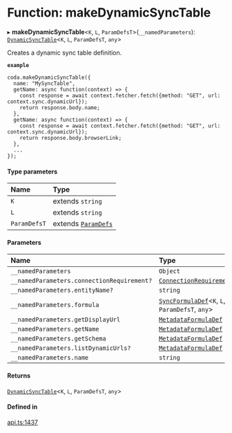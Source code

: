 # Function: makeDynamicSyncTable

▸ **makeDynamicSyncTable**<`K`, `L`, `ParamDefsT`\>(`__namedParameters`): [`DynamicSyncTable`](../interfaces/DynamicSyncTable.md)<`K`, `L`, `ParamDefsT`, `any`\>

Creates a dynamic sync table definition.

**`example`**
```
coda.makeDynamicSyncTable({
  name: "MySyncTable",
  getName: async function(context) => {
    const response = await context.fetcher.fetch({method: "GET", url: context.sync.dynamicUrl});
    return response.body.name;
  },
  getName: async function(context) => {
    const response = await context.fetcher.fetch({method: "GET", url: context.sync.dynamicUrl});
    return response.body.browserLink;
  },
  ...
});
```

#### Type parameters

| Name         | Type                                         |
| :----------- | :------------------------------------------- |
| `K`          | extends `string`                             |
| `L`          | extends `string`                             |
| `ParamDefsT` | extends [`ParamDefs`](../types/ParamDefs.md) |

#### Parameters

| Name                                       | Type                                                                                |
| :----------------------------------------- | :---------------------------------------------------------------------------------- |
| `__namedParameters`                        | `Object`                                                                            |
| `__namedParameters.connectionRequirement?` | [`ConnectionRequirement`](../enums/ConnectionRequirement.md)                        |
| `__namedParameters.entityName?`            | `string`                                                                            |
| `__namedParameters.formula`                | [`SyncFormulaDef`](../interfaces/SyncFormulaDef.md)<`K`, `L`, `ParamDefsT`, `any`\> |
| `__namedParameters.getDisplayUrl`          | [`MetadataFormulaDef`](../types/MetadataFormulaDef.md)                              |
| `__namedParameters.getName`                | [`MetadataFormulaDef`](../types/MetadataFormulaDef.md)                              |
| `__namedParameters.getSchema`              | [`MetadataFormulaDef`](../types/MetadataFormulaDef.md)                              |
| `__namedParameters.listDynamicUrls?`       | [`MetadataFormulaDef`](../types/MetadataFormulaDef.md)                              |
| `__namedParameters.name`                   | `string`                                                                            |

#### Returns

[`DynamicSyncTable`](../interfaces/DynamicSyncTable.md)<`K`, `L`, `ParamDefsT`, `any`\>

#### Defined in

[api.ts:1437](https://github.com/coda/packs-sdk/blob/main/api.ts#L1437)
